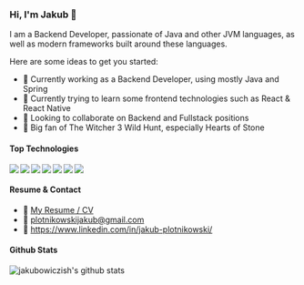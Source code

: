 ### Hi, I'm Jakub 👋

I am a Backend Developer, passionate of Java and other JVM languages, as well as modern frameworks built around these languages.

Here are some ideas to get you started:

- 🔭 Currently working as a Backend Developer, using mostly Java and Spring
- 🌱 Currently trying to learn some frontend technologies such as React & React Native
- 👯 Looking to collaborate on Backend and Fullstack positions
- 🐺 Big fan of The Witcher 3 Wild Hunt, especially Hearts of Stone

#### Top Technologies

<img align="left" src="https://img.shields.io/badge/java-%23ED8B00.svg?&style=for-the-badge&logo=java&logoColor=white"/>

<img align="left" src="https://img.shields.io/badge/spring%20-%236DB33F.svg?&style=for-the-badge&logo=spring&logoColor=white"/>

<img align="left" src="https://img.shields.io/badge/kotlin-%230095D5.svg?&style=for-the-badge&logo=kotlin&logoColor=white"/>

<img align="left" src="https://img.shields.io/badge/scala-%23DC322F.svg?&style=for-the-badge&logo=scala&logoColor=white"/>

<img align="left" src ="https://img.shields.io/badge/postgres-%23316192.svg?&style=for-the-badge&logo=postgresql&logoColor=white"/>

<img align="left" src="https://img.shields.io/badge/docker%20-%230db7ed.svg?&style=for-the-badge&logo=docker&logoColor=white"/>

<img align="left" src="https://img.shields.io/badge/git%20-%23F05033.svg?&style=for-the-badge&logo=git&logoColor=white"/>

</br>

#### Resume & Contact
- :paperclip: [My Resume / CV](https://github.com/jakubowiczish/cv/blob/master/jakub_plotnikowski_resume.pdf)
- :email: plotnikowskijakub@gmail.com
- :link: https://www.linkedin.com/in/jakub-plotnikowski/


#### Github Stats

![jakubowiczish's github stats](https://github-readme-stats.vercel.app/api?username=jakubowiczish&count_private=true&theme=tokyonight&hide=contribs,prs)

<!--
**jakubowiczish/jakubowiczish** is a ✨ _special_ ✨ repository because its `README.md` (this file) appears on your GitHub profile.

